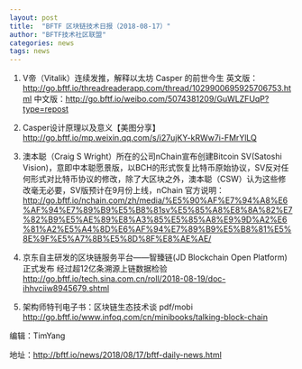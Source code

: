 ```yaml
---
layout: post
title:  "BFTF 区块链技术日报（2018-08-17）"
author: "BFTF技术社区联盟"
categories: news
tags: news
---
```


1. V帝（Vitalik）连续发推，解释以太坊 Casper 的前世今生
英文版：http://go.bftf.io/threadreaderapp.com/thread/1029900695925706753.html
中文版：http://go.bftf.io/weibo.com/5074381209/GuWLZFUqP?type=repost

2. Casper设计原理以及意义【美图分享】 http://go.bftf.io/mp.weixin.qq.com/s/i27ujKY-kRWw7i-FMrYlLQ

3. 澳本聪（Craig S Wright）所在的公司nChain宣布创建Bitcoin SV(Satoshi Vision)，意即中本聪愿景版，以BCH的形式恢复比特币原始协议，SV反对任何形式对比特币协议的修改，除了大区块之外，澳本聪（CSW）认为这些修改毫无必要，SV版预计在9月份上线，nChain 官方说明：http://go.bftf.io/nchain.com/zh/media/%E5%90%AF%E7%94%A8%E6%AF%94%E7%89%B9%E5%B8%81sv%E5%85%A8%E8%8A%82%E7%82%B9%E5%AE%89%E8%A3%85%E5%85%A8%E9%9D%A2%E6%81%A2%E5%A4%8D%E6%AF%94%E7%89%B9%E5%B8%81%E5%8E%9F%E5%A7%8B%E5%8D%8F%E8%AE%AE/

4. 京东自主研发的区块链服务平台——智臻链(JD Blockchain Open Platform)正式发布 经过超12亿条溯源上链数据检验 http://go.bftf.io/tech.sina.com.cn/roll/2018-08-19/doc-ihhvciiw8945679.shtml

5. 架构师特刊电子书：区块链生态技术谈 pdf/mobi http://go.bftf.io/www.infoq.com/cn/minibooks/talking-block-chain

编辑：TimYang

地址：<http://bftf.io/news/2018/08/17/bftf-daily-news.html>
